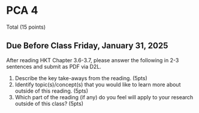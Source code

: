 # PCA 4


Total (15 points)

## Due Before Class Friday, January 31, 2025

After reading HKT Chapter 3.6-3.7, please answer the following in 2-3 sentences and submit as PDF via D2L.

1. Describe the key take-aways from the reading. (5pts)
2. Identify topic(s)/concept(s) that you would like to learn more about outside of this reading. (5pts)
3. Which part of the reading (if any) do you feel will apply to your research outside of this class? (5pts)

